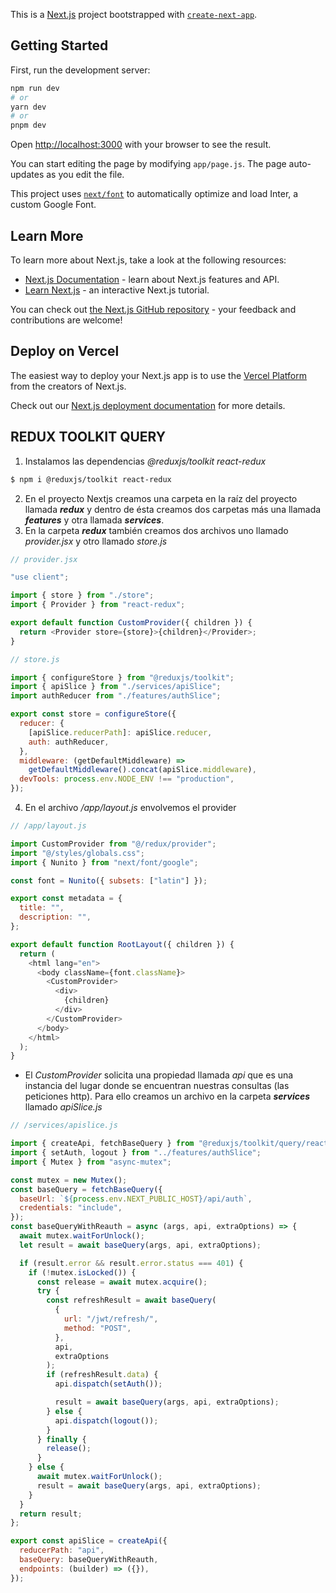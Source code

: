 This is a [Next.js](https://nextjs.org/) project bootstrapped with [`create-next-app`](https://github.com/vercel/next.js/tree/canary/packages/create-next-app).

## Getting Started

First, run the development server:

```bash
npm run dev
# or
yarn dev
# or
pnpm dev
```

Open [http://localhost:3000](http://localhost:3000) with your browser to see the result.

You can start editing the page by modifying `app/page.js`. The page auto-updates as you edit the file.

This project uses [`next/font`](https://nextjs.org/docs/basic-features/font-optimization) to automatically optimize and load Inter, a custom Google Font.

## Learn More

To learn more about Next.js, take a look at the following resources:

- [Next.js Documentation](https://nextjs.org/docs) - learn about Next.js features and API.
- [Learn Next.js](https://nextjs.org/learn) - an interactive Next.js tutorial.

You can check out [the Next.js GitHub repository](https://github.com/vercel/next.js/) - your feedback and contributions are welcome!

## Deploy on Vercel

The easiest way to deploy your Next.js app is to use the [Vercel Platform](https://vercel.com/new?utm_medium=default-template&filter=next.js&utm_source=create-next-app&utm_campaign=create-next-app-readme) from the creators of Next.js.

Check out our [Next.js deployment documentation](https://nextjs.org/docs/deployment) for more details.

## REDUX TOOLKIT QUERY
1. Instalamos las dependencias _@reduxjs/toolkit_  _react-redux_
```sh
$ npm i @reduxjs/toolkit react-redux
```
2. En el proyecto Nextjs creamos una carpeta en la raíz del proyecto llamada **_redux_** y dentro de ésta creamos dos carpetas más una llamada **_features_** y otra llamada **_services_**.
3. En la carpeta **_redux_** también creamos dos archivos uno llamado _provider.jsx_  y otro llamado _store.js_
```js
// provider.jsx

"use client";

import { store } from "./store";
import { Provider } from "react-redux";

export default function CustomProvider({ children }) {
  return <Provider store={store}>{children}</Provider>;
}
```
```js
// store.js

import { configureStore } from "@reduxjs/toolkit";
import { apiSlice } from "./services/apiSlice";
import authReducer from "./features/authSlice";

export const store = configureStore({
  reducer: {
    [apiSlice.reducerPath]: apiSlice.reducer,
    auth: authReducer,
  },
  middleware: (getDefaultMiddleware) =>
    getDefaultMiddleware().concat(apiSlice.middleware),
  devTools: process.env.NODE_ENV !== "production",
});
```
4. En el archivo _/app/layout.js_ envolvemos el provider
```js
// /app/layout.js

import CustomProvider from "@/redux/provider";
import "@/styles/globals.css";
import { Nunito } from "next/font/google";

const font = Nunito({ subsets: ["latin"] });

export const metadata = {
  title: "",
  description: "",
};

export default function RootLayout({ children }) {
  return (
    <html lang="en">
      <body className={font.className}>
        <CustomProvider>
          <div>
            {children}
          </div>
        </CustomProvider>
      </body>
    </html>
  );
}
```
* El _CustomProvider_ solicita una propiedad llamada _api_ que es una instancia del lugar donde se encuentran nuestras consultas (las peticiones http). Para ello creamos un archivo en la carpeta **_services_** llamado _apiSlice.js_
```js
// /services/apislice.js

import { createApi, fetchBaseQuery } from "@reduxjs/toolkit/query/react";
import { setAuth, logout } from "../features/authSlice";
import { Mutex } from "async-mutex";

const mutex = new Mutex();
const baseQuery = fetchBaseQuery({
  baseUrl: `${process.env.NEXT_PUBLIC_HOST}/api/auth`,
  credentials: "include",
});
const baseQueryWithReauth = async (args, api, extraOptions) => {
  await mutex.waitForUnlock();
  let result = await baseQuery(args, api, extraOptions);

  if (result.error && result.error.status === 401) {
    if (!mutex.isLocked()) {
      const release = await mutex.acquire();
      try {
        const refreshResult = await baseQuery(
          {
            url: "/jwt/refresh/",
            method: "POST",
          },
          api,
          extraOptions
        );
        if (refreshResult.data) {
          api.dispatch(setAuth());

          result = await baseQuery(args, api, extraOptions);
        } else {
          api.dispatch(logout());
        }
      } finally {
        release();
      }
    } else {
      await mutex.waitForUnlock();
      result = await baseQuery(args, api, extraOptions);
    }
  }
  return result;
};

export const apiSlice = createApi({
  reducerPath: "api",
  baseQuery: baseQueryWithReauth,
  endpoints: (builder) => ({}),
});
```
